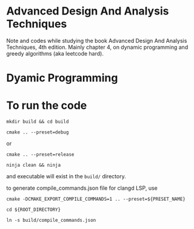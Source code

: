 # Advanced Design And Analysis Techniques
Note and codes while studying the book Advanced Design And Analysis Techniques, 4th edition. Mainly chapter 4, on dynamic programming and greedy algorithms (aka leetcode hard).

# Dyamic Programming


# To run the code
```
mkdir build && cd build
```

```
cmake .. --preset=debug
```

or 

```
cmake .. --preset=release
```

```
ninja clean && ninja
```

and executable will exist in the `build/` directory.

to generate compile_commands.json file for clangd LSP, use

```
cmake -DCMAKE_EXPORT_COMPILE_COMMANDS=1 .. --preset=${PRESET_NAME}

cd ${ROOT_DIRECTORY}

ln -s build/compile_commands.json
```
